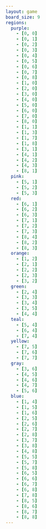 ```yaml
---
layout: game
board_size: 9
regions:
  purple:
    - [0, 0]
    - [0, 1]
    - [0, 2]
    - [0, 3]
    - [0, 4]
    - [0, 5]
    - [0, 6]
    - [0, 7]
    - [0, 8]
    - [1, 0]
    - [2, 0]
    - [3, 0]
    - [4, 0]
    - [5, 0]
    - [6, 0]
    - [7, 0]
    - [8, 0]
    - [1, 1]
    - [1, 3]
    - [1, 7]
    - [1, 8]
    - [3, 1]
    - [4, 1]
    - [4, 2]
    - [4, 3]
    - [8, 1]
  pink:
    - [5, 1]
    - [5, 2]
    - [5, 3]
  red:
    - [6, 1]
    - [6, 2]
    - [6, 3]
    - [7, 1]
    - [7, 2]
    - [7, 3]
    - [8, 4]
    - [8, 2]
    - [8, 3]
  orange:
    - [1, 2]
    - [2, 1]
    - [2, 2]
    - [2, 3]
    - [3, 2]
  green:
    - [2, 4]
    - [3, 3]
    - [3, 4]
    - [3, 5]
    - [4, 4]
  teal:
    - [5, 4]
    - [6, 4]
    - [7, 4]
  yellow:
    - [7, 5]
    - [7, 6]
    - [7, 7]
  gray:
    - [3, 6]
    - [4, 5]
    - [4, 6]
    - [4, 7]
    - [5, 6]
  blue:
    - [1, 4]
    - [1, 5]
    - [1, 6]
    - [2, 5]
    - [2, 6]
    - [2, 7]
    - [2, 8]
    - [3, 7]
    - [3, 8]
    - [4, 8]
    - [5, 5]
    - [5, 7]
    - [5, 8]
    - [6, 5]
    - [6, 6]
    - [6, 7]
    - [6, 8]
    - [7, 8]
    - [8, 5]
    - [8, 6]
    - [8, 7]
    - [8, 8]
---
```

<script>
    const boardSize = {{ page.board_size }};
    const regions = {{ page.regions | jsonify }};
</script>